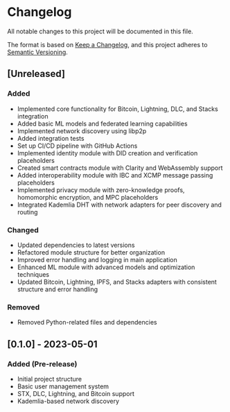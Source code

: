 # Changelog

All notable changes to this project will be documented in this file.

The format is based on [Keep a Changelog](https://keepachangelog.com/en/1.0.0/),
and this project adheres to [Semantic Versioning](https://semver.org/spec/v2.0.0.html).

## [Unreleased]

### Added

- Implemented core functionality for Bitcoin, Lightning, DLC, and Stacks integration
- Added basic ML models and federated learning capabilities
- Implemented network discovery using libp2p
- Added integration tests
- Set up CI/CD pipeline with GitHub Actions
- Implemented identity module with DID creation and verification placeholders
- Created smart contracts module with Clarity and WebAssembly support
- Added interoperability module with IBC and XCMP message passing placeholders
- Implemented privacy module with zero-knowledge proofs, homomorphic encryption, and MPC placeholders
- Integrated Kademlia DHT with network adapters for peer discovery and routing

### Changed

- Updated dependencies to latest versions
- Refactored module structure for better organization
- Improved error handling and logging in main application
- Enhanced ML module with advanced models and optimization techniques
- Updated Bitcoin, Lightning, IPFS, and Stacks adapters with consistent structure and error handling

### Removed

- Removed Python-related files and dependencies

## [0.1.0] - 2023-05-01

### Added  (Pre-release)

- Initial project structure
- Basic user management system
- STX, DLC, Lightning, and Bitcoin support
- Kademlia-based network discovery
